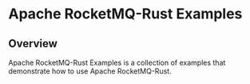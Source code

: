 # Apache RocketMQ-Rust Examples

## Overview

Apache RocketMQ-Rust Examples is a collection of examples that demonstrate how to use Apache RocketMQ-Rust.